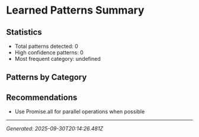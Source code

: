 # Learned Patterns Summary

## Statistics
- Total patterns detected: 0
- High confidence patterns: 0
- Most frequent category: undefined

## Patterns by Category



## Recommendations
- Use Promise.all for parallel operations when possible

---
*Generated: 2025-09-30T20:14:26.481Z*
